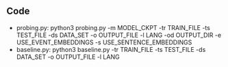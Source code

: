 ## Code
- probing.py: python3 probing.py -m MODEL_CKPT -tr TRAIN_FILE -ts TEST_FILE -ds DATA_SET -o OUTPUT_FILE -l LANG -od OUTPUT_DIR -e USE_EVENT_EMBEDDINGS -s USE_SENTENCE_EMBEDDINGS
- baseline.py: python3 baseline.py -tr TRAIN_FILE -ts TEST_FILE -ds DATA_SET -o OUTPUT_FILE -l LANG
